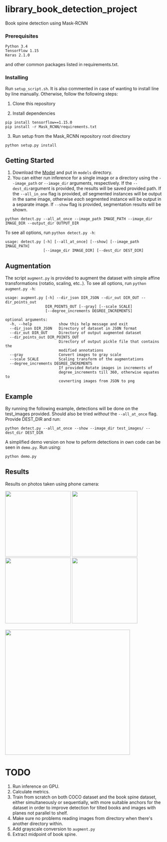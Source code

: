 #  library_book_detection_project

Book spine detection using Mask-RCNN


### Prerequisites
```
Python 3.4
TensorFlow 1.15
Keras 2.1.0
```
and other common packages listed in requirements.txt.

### Installing

Run `setup_script.sh`. It is also commented in case of wanting to install line by line manually.
Otherwise, follow the following steps:

1. Clone this repository

2. Install dependencies
```
pip install tensorflow==1.15.0
pip install -r Mask_RCNN/requirements.txt
```

3. Run setup from the Mask_RCNN repository root directory


```
python setup.py install
```

## Getting Started

1. Download the [Model](https://drive.google.com/open?id=14xFenBvF8uIyG8t2U8w2dcWfXkw-ibtF) and put in `models` directory.
2. You can either run inference for a single image or a directory using the `--image_path` or `--image_dir` arguments, respectively. If the `--dest_dir`argument is provided, the results will be saved provided path. If the `--all_in_one` flag is provided, *all* segmented instances will be output in the same image, otherwise *each* segmented instance will be output in a separate image. If `--show` flag is provided, segmentation results will be shown.
```
python detect.py --all_at_once --image_path IMAGE_PATH --image_dir IMAGE_DIR --output_dir OUTPUT_DIR
```
To see all options, run `python detect.py -h`:
```
usage: detect.py [-h] [--all_at_once] [--show] [--image_path IMAGE_PATH]
                 [--image_dir IMAGE_DIR] [--dest_dir DEST_DIR]
```

## Augmentation
The script `augment.py` is provided to augment the dataset with simple affine transformations (rotatio, scaling, etc..).
To see all options, run `python augment.py -h`: 
```
usage: augment.py [-h] --dir_json DIR_JSON --dir_out DIR_OUT --dir_points_out
                  DIR_POINTS_OUT [--gray] [--scale SCALE]
                  [--degree_increments DEGREE_INCREMENTS]

optional arguments:
  -h, --help            show this help message and exit
  --dir_json DIR_JSON   Directory of dataset in JSON format
  --dir_out DIR_OUT     Directory of output augmented dataset
  --dir_points_out DIR_POINTS_OUT
                        Directory of output pickle file that contains the
                        modified annotations
  --gray                Convert images to gray scale
  --scale SCALE         Scaling transform of the augmentations
  --degree_increments DEGREE_INCREMENTS
                        If provided Rotate images in increments of
                        degree_increments till 360, otherwise equates to
                        covnerting images from JSON to png
```


## Example
By running the following example, detections will be done on the test_images provided. Should also be tried *without* the `--all_at_once` flag. Provide DEST_DIR and run:
```
python detect.py --all_at_once --show --image_dir test_images/ --dest_dir DEST_DIR
```

A simplified demo version on how to peform detections in own code can be seen in `demo.py`. Run using:
```
python demo.py
```

## Results
Results on photos taken using phone camera: 

<img src="assets/1.png " width="210">
<img src="assets/2.png " width="210">
<img src="assets/3.png " width="210">
<img src="assets/4.png " width="210">
<br/><br/>
<img src="assets/all.png " width="400">
<!-- ![Instance Segmentation Sample](assets/all.png | width=100) -->


# TODO
1. Run inference on GPU.
2. Calculate metrics.
3. Train from scratch on both COCO dataset and the book spine dataset, either simultaneously or sequentially, with more suitable anchors for the dataset in order to improve detection for tilted books and images with planes not parallel to shelf.
4. Make sure no problems reading images from directory when there's another directory within.
5. Add grayscale conversion to `augment.py`
6. Extract midpoint of book spine.

